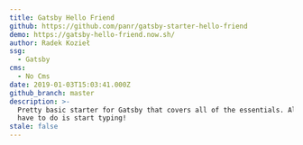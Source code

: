 ```yaml
---
title: Gatsby Hello Friend
github: https://github.com/panr/gatsby-starter-hello-friend
demo: https://gatsby-hello-friend.now.sh/
author: Radek Kozieł
ssg:
  - Gatsby
cms:
  - No Cms
date: 2019-01-03T15:03:41.000Z
github_branch: master
description: >-
  Pretty basic starter for Gatsby that covers all of the essentials. All you
  have to do is start typing!
stale: false
---
```

